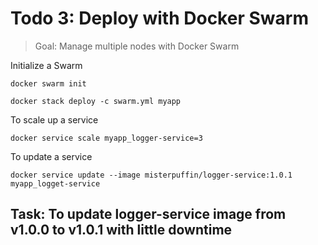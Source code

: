 # Todo 3: Deploy with Docker Swarm

> Goal: Manage multiple nodes with Docker Swarm

Initialize a Swarm
```console
docker swarm init
```

```console
docker stack deploy -c swarm.yml myapp
```

To scale up a service
```console
docker service scale myapp_logger-service=3
```
To update a service
```console
docker service update --image misterpuffin/logger-service:1.0.1 myapp_logget-service
```

## Task: To update logger-service image from v1.0.0 to v1.0.1 with little downtime


